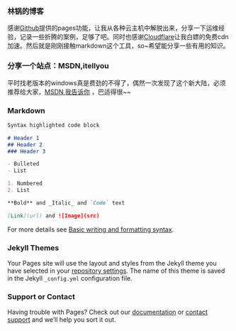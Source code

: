 ### 林锅的博客

感谢[Github](https://github.com)提供的pages功能，让我从各种云主机中解脱出来，分享一下运维经验，记录一些折腾的案例，足够了吧。同时也感谢[Cloudflare](https://www.cloudflare.com/zh-cn/)让我白嫖的免费cdn加速。然后就是刚刚接触markdown这个工具，so~希望能分享一些有用的知识。 


### 分享一个站点：MSDN,itellyou

平时找老版本的windows真是费劲的不得了，偶然一次发现了这个新大陆，必须推荐给大家，[MSDN,我告诉你](https://msdn.itellyou.cn/) ，巴适得很~~


### Markdown
```markdown
Syntax highlighted code block

# Header 1
## Header 2
### Header 3

- Bulleted
- List

1. Numbered
2. List

**Bold** and _Italic_ and `Code` text

[Link](url) and ![Image](src)
```

For more details see [Basic writing and formatting syntax](https://docs.github.com/en/github/writing-on-github/getting-started-with-writing-and-formatting-on-github/basic-writing-and-formatting-syntax).

### Jekyll Themes

Your Pages site will use the layout and styles from the Jekyll theme you have selected in your [repository settings](https://github.com/lcrs-git/lcr.github.io/settings/pages). The name of this theme is saved in the Jekyll `_config.yml` configuration file.

### Support or Contact

Having trouble with Pages? Check out our [documentation](https://docs.github.com/categories/github-pages-basics/) or [contact support](https://support.github.com/contact) and we’ll help you sort it out.
